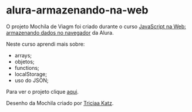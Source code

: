 # alura-armazenando-na-web

O projeto Mochila de Viagm foi criado durante o curso [JavaScript na Web: armazenando dados no navegador](https://cursos.alura.com.br/course/javascript-web-armazenando-dados-navegador) da Alura.

Neste curso aprendi mais sobre:
- arrays;
- objetos;
- functions;
- localStorage;
- uso do JSON;

Para ver o projeto clique [aqui](https://brunosabbagmachado.github.io/mochila-de-viagem/).


Desenho da Mochila criado por [Triciaa Katz](https://codepen.io/triciaakatz).